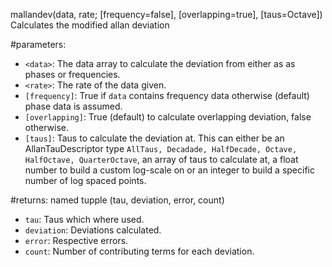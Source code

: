 mallandev(data, rate; [frequency=false], [overlapping=true], [taus=Octave]) Calculates the modified allan deviation

#parameters:

  * `<data>`:			The data array to calculate the deviation from either as as phases or frequencies.
  * `<rate>`:			The rate of the data given.
  * `[frequency]`:		True if `data` contains frequency data otherwise (default) phase data is assumed.
  * `[overlapping]`:	True (default) to calculate overlapping deviation, false otherwise.
  * `[taus]`:			Taus to calculate the deviation at. This can either be an AllanTauDescriptor type `AllTaus, Decadade, HalfDecade, Octave, HalfOctave, QuarterOctave`, an array of taus to calculate at, a float number to build a custom log-scale on or an integer to build a specific number of log spaced points.

#returns: named tupple (tau, deviation, error, count)

  * `tau`:		Taus which where used.
  * `deviation`:	Deviations calculated.
  * `error`:		Respective errors.
  * `count`:		Number of contributing terms for each deviation.
